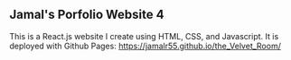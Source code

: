## Jamal's Porfolio Website 4

This is a React.js website I create using HTML, CSS, and Javascript. It is deployed with Github Pages: https://jamalr55.github.io/the_Velvet_Room/
